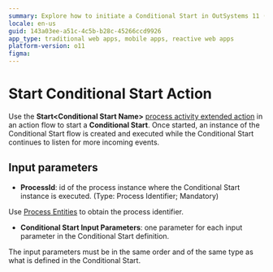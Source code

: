 ```yaml
---
summary: Explore how to initiate a Conditional Start in OutSystems 11 (O11) using the Start Conditional Start Action with specific input parameters.
locale: en-us
guid: 143a03ee-a51c-4c5b-b28c-45266ccd9926
app_type: traditional web apps, mobile apps, reactive web apps
platform-version: o11
figma:
---
```


# Start Conditional Start Action

Use the **Start&lt;Conditional Start Name&gt;** [process activity extended action](intro.md) in an action flow to start a **Conditional Start**. Once started, an instance of the Conditional Start flow is created and executed while the Conditional Start continues to listen for more incoming events.

## Input parameters

* **ProcessId**: id of the process instance where the Conditional Start instance is executed. (Type: Process Identifier; Mandatory)

Use [Process Entities](../process-entities/intro.md) to obtain the process identifier.

* **Conditional Start Input Parameters**: one parameter for each input parameter in the Conditional Start definition.

<div class="warning" markdown="1">

The input parameters must be in the same order and of the same type as what is defined in the Conditional Start.

</div>
